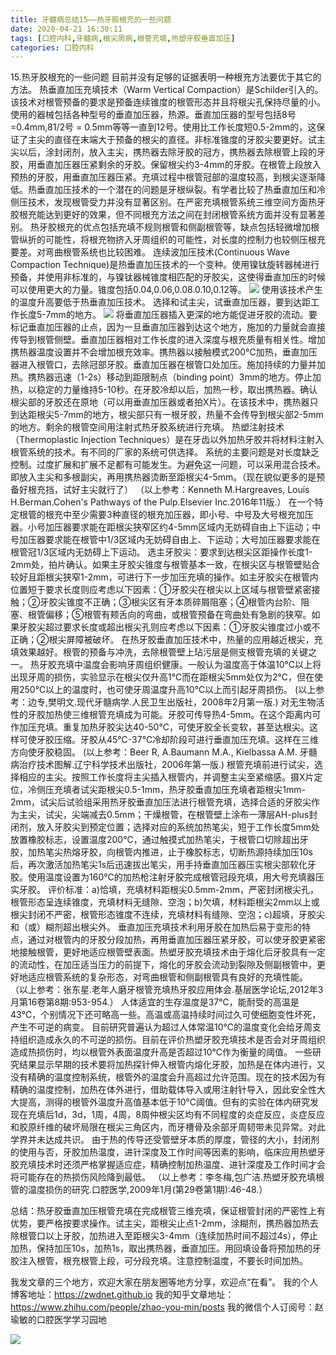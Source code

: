 ```yaml
---
title: 牙髓病总结15——热牙胶根充的一些问题
date: 2020-04-21 16:30:11
tags: [口腔内科,牙髓病,根尖周病,根管充填,热塑牙胶垂直加压]
categories: 口腔内科
---
```

15.热牙胶根充的一些问题
目前并没有足够的证据表明一种根充方法要优于其它的方法。
热垂直加压充填技术（Warm Vertical Compaction）是Schilder引入的。该技术对根管预备的要求是预备连续锥度的根管形态并且将根尖孔保持尽量的小。使用的器械包括各种型号的垂直加压器，热源。垂直加压器的型号包括8号=0.4mm,81/2号 = 0.5mm等等一直到12号。使用比工作长度短0.5-2mm的，这保证了主尖的直径在末端大于预备的根尖的直径。非标准锥度的牙胶尖要更好。试主尖以后，涂封闭剂，放入主尖，携热器去除牙胶的冠方，携热器去除根管上段的牙胶，用垂直加压器压紧剩余的牙胶。保留根尖约3-4mm的牙胶。在根管上段放入预热的牙胶，用垂直加压器压紧。充填过程中根管冠部的温度较高，到根尖逐渐降低。热垂直加压技术的一个潜在的问题是牙根纵裂。有学者比较了热垂直加压和冷侧压技术，发现根管受力并没有显著区别。在严密充填根管系统三维空间方面热牙胶根充能达到更好的效果，但不同根充方法之间在封闭根管系统方面并没有显著差别。
热牙胶根充的优点包括充填不规则根管和侧副根管等，缺点包括轻微增加根管纵折的可能性，将根充物挤入牙周组织的可能性，对长度的控制力也较侧压根充要差。对弯曲根管系统也比较困难。
连续波加压技术(Continuous Wave Compaction Technique)是热垂直加压技术的一个变种。使用镍钛旋转器械进行预备，并使用非标准的，与镍钛器械锥度相匹配的牙胶尖，这使得垂直加压的时候可以使用更大的力量。锥度包括0.04,0.06,0.08.0.10,0.12等。
![](https://zymblog-1258069789.cos.ap-chengdu.myqcloud.com/blog0213-ryj/01.png)
使用该技术产生的温度升高要低于热垂直加压技术。
选择和试主尖，试垂直加压器，要到达距工作长度5-7mm的地方。
![](https://zymblog-1258069789.cos.ap-chengdu.myqcloud.com/blog0213-ryj/02.png)
将垂直加压器插入更深的地方能促进牙胶的流动。要标记垂直加压器的止点，因为一旦垂直加压器到达这个地方，施加的力量就会直接传导到根管侧壁。垂直加压器相对工作长度的进入深度与根充质量有相关性。增加携热器温度设置并不会增加根充效率。携热器以接触模式200℃加热，垂直加压器进入根管口，去除冠部牙胶。垂直加压器在根管口处加压。施加持续的力量并加热。携热器迅速（1-2s）移动到距限制点（binding point）3mm的地方。停止加热，以稳定的力量维持5-10秒。在牙胶冷却以后，加热一秒，取出携热器。确认根尖部的牙胶还在原地（可以用垂直加压器或者拍X片）。在该技术中，携热器只到达距根尖5-7mm的地方，根尖部只有一根牙胶，热量不会传导到根尖部2-5mm的地方。剩余的根管空间用注射式热牙胶系统进行充填。
热塑注射技术（Thermoplastic Injection Techniques）是在牙齿以外加热牙胶并将材料注射入根管系统的技术。有不同的厂家的系统可供选择。
系统的主要问题是对长度缺乏控制。过度扩展和扩展不足都有可能发生。为避免这一问题，可以采用混合技术。即放入主尖和多根副尖，再用携热器烫断至距根尖4-5mm。（现在貌似更多的是预备好根充挡，试好主尖就行了）
（以上参考：Kenneth M.Hargreaves, Louis H.Berman.Cohen's Pathways of the Pulp.Elsevier Inc.2016年11版.）
在一个特定根管的根充中至少需要3种直径的根充加压器，即小号、中号及大号根充加压器。小号加压器要求能在距根尖狭窄区约4-5mm区域内无妨碍自由上下运动；中号加压器要求能在根管中1/3区域内无妨碍自由上、下运动；大号加压器要求能在根管冠1/3区域内无妨碍上下运动。
选主牙胶尖：要求到达根尖区距操作长度1-2mm处，拍片确认。如果主牙胶尖锥度与根管基本一致，在根尖区与根管壁贴合较好且距根尖狭窄1-2mm，可进行下一步加压充填的操作。如主牙胶尖在根管内位置短于要求长度则应考虑以下因素：①牙胶尖在根尖以上区域与根管壁紧密接触；②牙胶尖锥度不正确；③根尖区有牙本质碎屑阻塞；④根管内台阶、阻塞、根管偏移；⑤根管有颊舌向的弯曲，或根管预备在弯曲处有急剧的狭窄。如果牙胶尖超过要求长度或超出根尖孔则应考虑以下因素：①牙胶尖锥度过小或不正确；②根尖屏障被破坏。
在热牙胶垂直加压技术中，热量的应用越近根尖，充填效果越好。根管的预备与冲洗，去除根管壁上玷污层是侧支根管充填的关键之一。
热牙胶充填中温度会影响牙周组织健康。一般认为温度高于体温10℃以上将出现牙周的损伤，实验显示在根尖仅升高1℃而在距根尖5mm处仅为2℃，但在使用250℃以上的温度时，也可使牙周温度升高10℃以上而引起牙周损伤。
(以上参考：边专,樊明文.现代牙髓病学.人民卫生出版社，2008年2月第一版.)
对无生物活性的牙胶加热使三维根管充填成为可能。牙胶可传导热4-5mm。在这个距离内可作加压充填。重复加热牙胶尖达40-50℃，可使牙胶全长变软，甚至达根尖。这样可使牙胶压缩。牙胶从45℃-37℃冷却阶段可进行垂直加压充填。这样在三维方向使牙胶稳固。
(以上参考：Beer R, A.Baumann M.A., Kielbassa A.M. 牙髓病治疗技术图解.辽宁科学技术出版社，2006年第一版.)
根管充填前进行试尖，选择相应的主尖。按照工作长度将主尖插入根管内，并调整主尖至紧缩感。摄X片定位，冷侧压充填者试尖距根尖0.5-1mm，热牙胶垂直加压充填者距根尖1mm-2mm，试尖后试验组采用热牙胶垂直加压法进行根管充填，选择合适的牙胶尖作为主尖，试尖，尖端减去0.5mm；干燥根管，在根管壁上涂布一薄层AH-plus封闭剂，放入牙胶尖到预定位置；选择对应的系统加热笔尖，短于工作长度5mm处放置橡胶标志，设置温度200℃，通过触摸式加热笔尖，于根管口切除超出牙胶，加热笔尖热熔牙胶，向根管内推进，止于橡胶标志，切断热源持续加压10s后，再次激活加热笔尖1s后迅速拔出笔尖，用手持垂直加压器压实根尖部软化牙胶。使用温度设置为160℃的加热枪注射牙胶完成根管冠段充填，用大号充填器压实牙胶。
评价标准：a)恰填，充填材料距根尖0.5mm-2mm，严密封闭根尖孔，根管形态呈连续锥度，充填材料无缝隙、空泡；b)欠填，材料距根尖2mm以上或根尖封闭不严密，根管形态锥度不连续，充填材料有缝隙、空泡；c)超填，牙胶尖和（或）糊剂超出根尖外。
垂直加压充填技术利用牙胶在加热后易于变形的特点，通过对根管内的牙胶分段加热，再用垂直加压器压紧牙胶，可以使牙胶更紧密地接触根管，更好地适应根管壁表面。热塑牙胶充填技术由于熔化后牙胶具有一定的流动性，在加压适当压力的前提下，熔化的牙胶会流动到裂隙及侧副根管中，更好地适应根管系统的复杂形态，对弯曲根管和侧副根管具有良好的充填性能。
（以上参考：张东星.老年人磨牙根管充填热牙胶应用体会.基层医学论坛,2012年3月第16卷第8期:953-954.）
人体适宜的生存温度是37℃，能耐受的高温是43℃，个别情况下还可略高一些。高温或高温持续时间过久可使细胞变性坏死，产生不可逆的病变。
目前研究普遍认为超过人体常温10℃的温度变化会给牙周支持组织造成永久的不可逆的损伤。目前在评价热塑牙胶充填技术是否会对牙周组织造成热损伤时，均以根管外表面温度升高是否超过10℃作为衡量的阈值。
一些研究结果显示早期的技术要将加热探针伸入根管内熔化牙胶，加热是在体内进行，又没有精确的温度控制系统，根管外的温度会升高超过允许范围。现在的技术因为有精确的温度控制，加热在体外进行，借助载体导入或用注射针导入，因此安全性大大提高，测得的根管外温度升高值基本低于10℃阈值。但有的实验在体内研究发现在充填后1d，3d，1周，4周，8周仲根尖区均有不同程度的炎症反应，炎症反应和胶原纤维的破坏局限在根尖三角区内，而牙槽骨及余部牙周韧带未见异常。对此学界并未达成共识。
由于热的传导还受管壁牙本质的厚度，管径的大小，封闭剂的使用与否，牙胶加热温度，进针深度及工作时间等因素的影响，临床应用热塑牙胶充填技术时还须严格掌握适应症，精确控制加热温度、进针深度及工作时间才会将可能存在的热损伤风险降到最低。
（以上参考：李冬梅,包广洁.热塑牙胶充填根管的温度损伤的研究.口腔医学,2009年1月(第29卷第1期):46-48.）

总结：热牙胶垂直加压根管充填在完成根管三维充填，保证根管封闭的严密性上有优势，要严格按要求操作。试主尖，距根尖止点1-2mm，涂糊剂，携热器加热去除根管口以上牙胶，加热进入至距根尖3-4mm（连续加热时间不超过4s），停止加热，保持加压10s，加热1s，取出携热器，垂直加压。用回填设备将预加热的牙胶注入根管，根充根管上段，可分段充填。注意控制温度，不要长时间加热。


我发文章的三个地方，欢迎大家在朋友圈等地方分享，欢迎点“在看”。
我的个人博客地址：https://zwdnet.github.io
我的知乎文章地址： https://www.zhihu.com/people/zhao-you-min/posts
我的微信个人订阅号：赵瑜敏的口腔医学学习园地


![](https://zymblog-1258069789.cos.ap-chengdu.myqcloud.com/other/wx.jpg)
